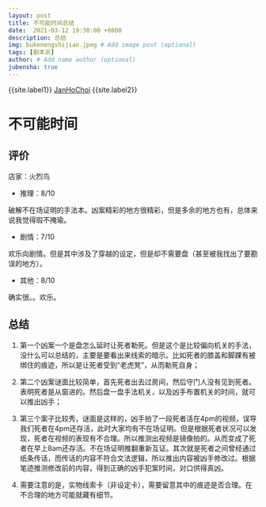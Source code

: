 ```yaml
---
layout: post
title: 不可能时间总结
date:  2021-03-12 19:30:00 +0800
description: 总结
img: bukenengshijian.jpeg # Add image post (optional)
tags: [剧本杀]
author: # Add name author (optional)
jubensha: true
---
```


{{site.label1}} <a href="https://github.com/janhochoi/" target="\_blank">JanHoChoi</a> {{site.label2}}

# 不可能时间

## 评价

店家：火烈鸟

- 推理：8/10

破解不在场证明的手法本。凶案精彩的地方很精彩，但是多余的地方也有，总体来说我觉得瑕不掩瑜。

- 剧情：7/10

欢乐向剧情。但是其中涉及了穿越的设定，但是却不需要盘（甚至被我找出了要勘误的地方）。

- 其他：8/10

确实很。。欢乐。

## 总结

1. 第一个凶案一个是盘怎么延时让死者勒死。但是这个是比较偏向机关的手法，没什么可以总结的，主要是要看出来线索的暗示。比如死者的膝盖和脚踝有被绑住的痕迹，所以是让死者受到“老虎凳”，从而勒死自身；

2. 第二个凶案谜面比较简单，首先死者出去过房间，然后守门人没有见到死者。表明死者是从窗进的。然后盘一盘手法机关，以及凶手布置机关的时间，就可以推出凶手；

3. 第三个案子比较秀，谜面是这样的，凶手拍了一段死者活在4pm的视频，误导我们死者在4pm还存活，此时大家均有不在场证明。但是根据死者状况可以发现，死者在视频的表现有不合理。所以推测出视频是镜像拍的。从而变成了死者在早上8am还存活。不在场证明推翻重新互证。其次就是死者之间曾经通过纸条传话，而传话的内容不符合文法逻辑，所以推出内容被凶手修改过。根据笔迹推测修改前的内容，得到正确的凶手犯案时间，对口供得真凶。

4. 需要注意的是，实物线索卡（非设定卡），需要留意其中的痕迹是否合理。在不合理的地方可能就藏有细节。